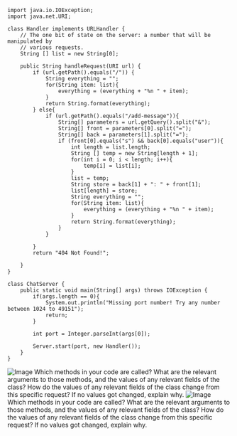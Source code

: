 ```
import java.io.IOException;
import java.net.URI;

class Handler implements URLHandler {
    // The one bit of state on the server: a number that will be manipulated by
    // various requests.
    String [] list = new String[0];

    public String handleRequest(URI url) {
        if (url.getPath().equals("/")) {
            String everything = "";
            for(String item: list){
                everything = (everything + "%n " + item);
            }
            return String.format(everything);
        } else{
            if (url.getPath().equals("/add-message")){
                String[] parameters = url.getQuery().split("&");
                String[] front = parameters[0].split("=");
                String[] back = parameters[1].split("=");
                if (front[0].equals("s") && back[0].equals("user")){
                    int length = list.length;
                    String [] temp = new String[length + 1];
                    for(int i = 0; i < length; i++){
                        temp[i] = list[i];
                    }
                    list = temp;
                    String store = back[1] + ": " + front[1];
                    list[length] = store;
                    String everything = "";
                    for(String item: list){
                        everything = (everything + "%n " + item);
                    }
                    return String.format(everything);
                }
            }
            
        }
        return "404 Not Found!";

    }
}

class ChatServer {
    public static void main(String[] args) throws IOException {
        if(args.length == 0){
            System.out.println("Missing port number! Try any number between 1024 to 49151");
            return;
        }

        int port = Integer.parseInt(args[0]);

        Server.start(port, new Handler());
    }
}
```
![Image](LINK1)
Which methods in your code are called?
What are the relevant arguments to those methods, and the values of any relevant fields of the class?
How do the values of any relevant fields of the class change from this specific request? If no values got changed, explain why.
![Image](LINK2)
Which methods in your code are called?
What are the relevant arguments to those methods, and the values of any relevant fields of the class?
How do the values of any relevant fields of the class change from this specific request? If no values got changed, explain why.
